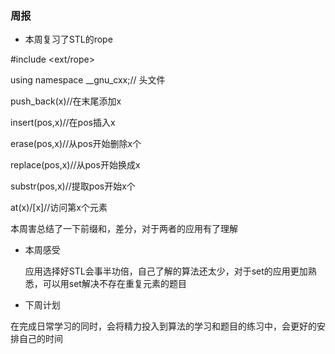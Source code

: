 ###  周报

- 本周复习了STL的rope

 #include <ext/rope>

using namespace __gnu_cxx;// 头文件

push_back(x)//在末尾添加x

insert(pos,x)//在pos插入x

erase(pos,x)//从pos开始删除x个

replace(pos,x)//从pos开始换成x

substr(pos,x)//提取pos开始x个

at(x)/[x]//访问第x个元素

本周害总结了一下前缀和，差分，对于两者的应用有了理解

- 本周感受

  应用选择好STL会事半功倍，自己了解的算法还太少，对于set的应用更加熟悉，可以用set解决不存在重复元素的题目

- 下周计划

在完成日常学习的同时，会将精力投入到算法的学习和题目的练习中，会更好的安排自己的时间
